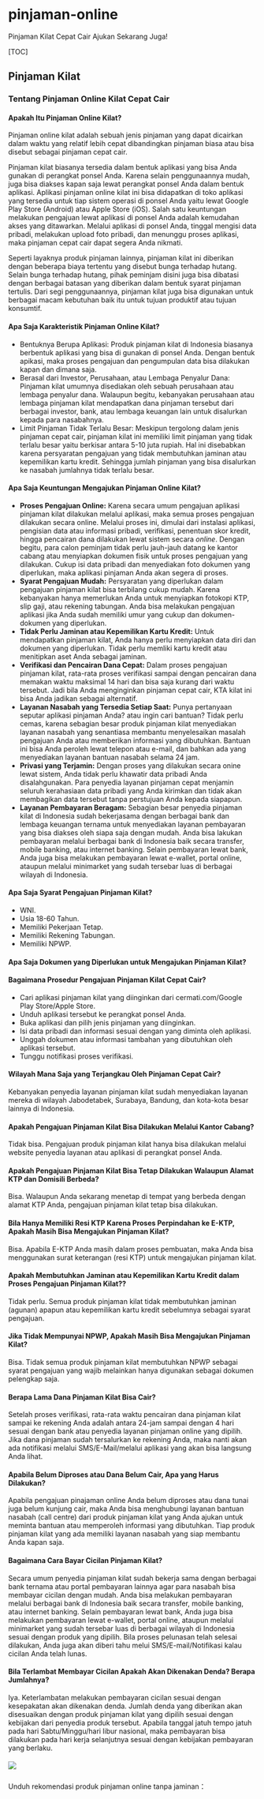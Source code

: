 # pinjaman-online
Pinjaman Kilat Cepat Cair Ajukan Sekarang Juga!

[TOC]
## Pinjaman Kilat
### Tentang Pinjaman Online Kilat Cepat Cair
#### Apakah Itu Pinjaman Online Kilat?
Pinjaman online kilat adalah sebuah jenis pinjaman yang dapat dicairkan dalam waktu yang relatif lebih cepat dibandingkan pinjaman biasa atau bisa disebut sebagai pinjaman cepat cair.

Pinjaman kilat biasanya tersedia dalam bentuk aplikasi yang bisa Anda gunakan di perangkat ponsel Anda. Karena selain penggunaannya mudah, juga bisa diakses kapan saja lewat perangkat ponsel Anda dalam bentuk aplikasi. Aplikasi pinjaman online kilat ini bisa didapatkan di toko aplikasi yang tersedia untuk tiap sistem operasi di ponsel Anda yaitu lewat Google Play Store (Android) atau Apple Store (iOS). Salah satu keuntungan melakukan pengajuan lewat aplikasi di ponsel Anda adalah kemudahan akses yang ditawarkan. Melalui aplikasi di ponsel Anda, tinggal mengisi data pribadi, melakukan upload foto pribadi, dan menunggu proses aplikasi, maka pinjaman cepat cair dapat segera Anda nikmati.

Seperti layaknya produk pinjaman lainnya, pinjaman kilat ini diberikan dengan beberapa biaya tertentu yang disebut bunga terhadap hutang. Selain bunga terhadap hutang, pihak peminjam disini juga bisa dibatasi dengan berbagai batasan yang diberikan dalam bentuk syarat pinjaman tertulis. Dari segi penggunaannya, pinjaman kilat juga bisa digunakan untuk berbagai macam kebutuhan baik itu untuk tujuan produktif atau tujuan konsumtif.
#### Apa Saja Karakteristik Pinjaman Online Kilat?
- Bentuknya Berupa Aplikasi: 
Produk pinjaman kilat di Indonesia biasanya berbentuk aplikasi yang bisa di gunakan di ponsel Anda. Dengan bentuk apikasi, maka proses pengajuan dan pengumpulan data bisa dilakukan kapan dan dimana saja.
- Berasal dari Investor, Perusahaan, atau Lembaga Penyalur Dana: 
Pinjaman kilat umumnya disediakan oleh sebuah perusahaan atau lembaga penyalur dana. Walaupun begitu, kebanyakan perusahaan atau lembaga pinjaman kilat mendapatkan dana pinjaman tersebut dari berbagai investor, bank, atau lembaga keuangan lain untuk disalurkan kepada para nasabahnya.
- Limit Pinjaman Tidak Terlalu Besar: 
Meskipun tergolong dalam jenis pinjaman cepat cair, pinjaman kilat ini memiliki limit pinjaman yang tidak terlalu besar yaitu berkisar antara 5-10 juta rupiah. Hal ini disebabkan karena persyaratan pengajuan yang tidak membutuhkan jaminan atau kepemilikan kartu kredit. Sehingga jumlah pinjaman yang bisa disalurkan ke nasabah jumlahnya tidak terlalu besar.
#### Apa Saja Keuntungan Mengajukan Pinjaman Online Kilat?  
- **Proses Pengajuan Online:** Karena secara umum pengajuan aplikasi pinjaman kilat dilakukan melalui aplikasi, maka semua proses pengajuan dilakukan secara online. Melalui proses ini, dimulai dari instalasi aplikasi, pengisian data atau informasi pribadi, verifikasi, penentuan skor kredit, hingga pencairan dana dilakukan lewat sistem secara *online*. Dengan begitu, para calon peminjam tidak perlu jauh-jauh datang ke kantor cabang atau menyiapkan dokumen fisik untuk proses pengajuan yang dilakukan. Cukup isi data pribadi dan menyediakan foto dokumen yang diperlukan, maka aplikasi pinjaman Anda akan segera di proses.
- **Syarat Pengajuan Mudah:** Persyaratan yang diperlukan dalam pengajuan pinjaman kilat bisa terbilang cukup mudah. Karena kebanyakan hanya memerlukan Anda untuk menyiapkan fotokopi KTP, slip gaji, atau rekening tabungan. Anda bisa melakukan pengajuan aplikasi jika Anda sudah memiliki umur yang cukup dan dokumen-dokumen yang diperlukan.
- **Tidak Perlu Jaminan atau Kepemilikan Kartu Kredit:** Untuk mendapatkan pinjaman kilat, Anda hanya perlu menyiapkan data diri dan dokumen yang diperlukan. Tidak perlu memliki kartu kredit atau menitipkan aset Anda sebagai jaminan.
- **Verifikasi dan Pencairan Dana Cepat:** Dalam proses pengajuan pinjaman kilat, rata-rata proses verifikasi sampai dengan pencairan dana memakan waktu maksimal 14 hari dan bisa saja kurang dari waktu tersebut. Jadi bila Anda menginginkan pinjaman cepat cair, KTA kilat ini bisa Anda jadikan sebagai alternatif.
- **Layanan Nasabah yang Tersedia Setiap Saat:** Punya pertanyaan seputar aplikasi pinjaman Anda? atau ingin cari bantuan? Tidak perlu cemas, karena sebagian besar produk pinjaman kilat menyediakan layanan nasabah yang senantiasa membantu menyelesaikan masalah pengajuan Anda atau memberikan informasi yang dibutuhkan. Bantuan ini bisa Anda peroleh lewat telepon atau e-mail, dan bahkan ada yang menyediakan layanan bantuan nasabah selama 24 jam.
- **Privasi yang Terjamin:** Dengan proses yang dilakukan secara onine lewat sistem, Anda tidak perlu khawatir data pribadi Anda disalahgunakan. Para penyedia layanan pinjaman cepat menjamin seluruh kerahasiaan data pribadi yang Anda kirimkan dan tidak akan membagikan data tersebut tanpa perstujuan Anda kepada siapapun.
- **Layanan Pembayaran Beragam:** Sebagian besar penyedia pinjaman kilat di Indonesia sudah bekerjasama dengan berbagai bank dan lembaga keuangan ternama untuk menyediakan layanan pembayaran yang bisa diakses oleh siapa saja dengan mudah. Anda bisa lakukan pembayaran melalui berbagai bank di Indonesia baik secara transfer, mobile banking, atau internet banking. Selain pembayaran lewat bank, Anda juga bisa melakukan pembayaran lewat e-wallet, portal online, ataupun melalui minimarket yang sudah tersebar luas di berbagai wilayah di Indonesia.
#### Apa Saja Syarat Pengajuan Pinjaman Kilat?  
- WNI.
- Usia 18-60 Tahun.
- Memiliki Pekerjaan Tetap.
- Memiliki Rekening Tabungan.
- Memiliki NPWP.
#### Apa Saja Dokumen yang Diperlukan untuk Mengajukan Pinjaman Kilat?  
#### Bagaimana Prosedur Pengajuan Pinjaman Kilat Cepat Cair?  
- Cari aplikasi pinjaman kilat yang diinginkan dari cermati.com/Google Play Store/Apple Store.
- Unduh aplikasi tersebut ke perangkat ponsel Anda.
- Buka aplikasi dan pilih jenis pinjaman yang diinginkan.
- Isi data pribadi dan informasi sesuai dengan yang diminta oleh aplikasi.
- Unggah dokumen atau informasi tambahan yang dibutuhkan oleh aplikasi tersebut.
- Tunggu notifikasi proses verifikasi.
#### Wilayah Mana Saja yang Terjangkau Oleh Pinjaman Cepat Cair?  
Kebanyakan penyedia layanan pinjaman kilat sudah menyediakan layanan mereka di wilayah Jabodetabek, Surabaya, Bandung, dan kota-kota besar lainnya di Indonesia.
#### Apakah Pengajuan Pinjaman Kilat Bisa Dilakukan Melalui Kantor Cabang?  
Tidak bisa. Pengajuan produk pinjaman kilat hanya bisa dilakukan melalui website penyedia layanan atau aplikasi di perangkat ponsel Anda.
#### Apakah Pengajuan Pinjaman Kilat Bisa Tetap Dilakukan Walaupun Alamat KTP dan Domisili Berbeda? 
Bisa. Walaupun Anda sekarang menetap di tempat yang berbeda dengan alamat KTP Anda, pengajuan pinjaman kilat tetap bisa dilakukan. 
#### Bila Hanya Memiliki Resi KTP Karena Proses Perpindahan ke E-KTP, Apakah Masih Bisa Mengajukan Pinjaman Kilat?  
Bisa. Apabila E-KTP Anda masih dalam proses pembuatan, maka Anda bisa menggunakan surat keterangan (resi KTP) untuk mengajukan pinjaman kilat.
#### Apakah Membutuhkan Jaminan atau Kepemilikan Kartu Kredit dalam Proses Pengajuan Pinjaman Kilat??  
Tidak perlu. Semua produk pinjaman kilat tidak membutuhkan jaminan (agunan) apapun atau kepemilikan kartu kredit sebelumnya sebagai syarat pengajuan.
#### Jika Tidak Mempunyai NPWP, Apakah Masih Bisa Mengajukan Pinjaman Kilat?  
Bisa. Tidak semua produk pinjaman kilat membutuhkan NPWP sebagai syarat pengajuan yang wajib melainkan hanya digunakan sebagai dokumen pelengkap saja.
#### Berapa Lama Dana Pinjaman Kilat Bisa Cair? 
Setelah proses verifikasi, rata-rata waktu pencairan dana pinjaman kilat sampai ke rekening Anda adalah antara 24-jam sampai dengan 4 hari sesuai dengan bank atau penyedia layanan pinjaman online yang dipilih. Jika dana pinjaman sudah tersalurkan ke rekening Anda, maka nanti akan ada notifikasi melalui SMS/E-Mail/melalui aplikasi yang akan bisa langsung Anda lihat. 
#### Apabila Belum Diproses atau Dana Belum Cair, Apa yang Harus Dilakukan?  
Apabila pengajuan pinajaman online Anda belum diproses atau dana tunai juga belum kunjung cair, maka Anda bisa menghubungi layanan bantuan nasabah (call centre) dari produk pinjaman kilat yang Anda ajukan untuk meminta bantuan atau memperoleh informasi yang dibutuhkan. Tiap produk pinjaman kilat yang ada memiliki layanan nasabah yang siap membantu Anda kapan saja.
#### Bagaimana Cara Bayar Cicilan Pinjaman Kilat? 
Secara umum penyedia pinjaman kilat sudah bekerja sama dengan berbagai bank ternama atau portal pembayaran lainnya agar para nasabah bisa membayar cicilan dengan mudah. Anda bisa melakukan pembayaran melalui berbagai bank di Indonesia baik secara transfer, mobile banking, atau internet banking. Selain pembayaran lewat bank, Anda juga bisa melakukan pembayaran lewat e-wallet, portal online, ataupun melalui minimarket yang sudah tersebar luas di berbagai wilayah di Indonesia sesuai dengan produk yang dipilih. Bila proses pelunasan telah selesai dilakukan, Anda juga akan diberi tahu melui SMS/E-mail/Notifikasi kalau cicilan Anda telah lunas. 
#### Bila Terlambat Membayar Cicilan Apakah Akan Dikenakan Denda? Berapa Jumlahnya?
Iya. Keterlambatan melakukan pembayaran cicilan sesuai dengan kesepakatan akan dikenakan denda. Jumlah denda yang diberikan akan disesuaikan dengan produk pinjaman kilat yang dipilih sesuai dengan kebijakan dari penyedia produk tersebut. Apabila tanggal jatuh tempo jatuh pada hari Sabtu/Minggu/hari libur nasional, maka pembayaran bisa dilakukan pada hari kerja selanjutnya sesuai dengan kebijakan pembayaran yang berlaku.

##### ![](https://image.cermati.com/c_fit,fl_progressive,q_80,h_48/badges/google-play-badge-en.png)
Unduh rekomendasi produk pinjaman online tanpa jaminan：

